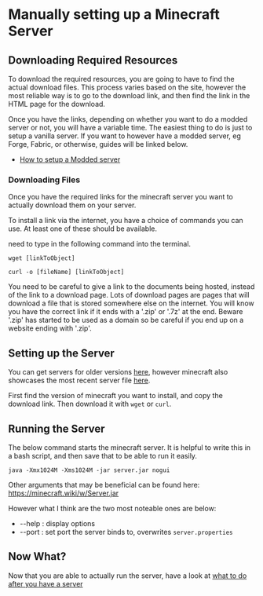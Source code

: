 # Manually setting up a Minecraft Server

## Downloading Required Resources

To download the required resources, you are going to have to find the actual download files. This process varies based on the site,
however the most reliable way is to go to the download link, and then find the link in the HTML page for the download.

Once you have the links, depending on whether you want to do a modded server or not, you will have a variable time.
The easiest thing to do is just to setup a vanilla server. If you want to however have a modded server, eg Forge, Fabric, or otherwise, guides will be linked below.

- [How to setup a Modded server](./modded.md)

### Downloading Files

Once you have the required links for the minecraft server you want to actually download them on your server.

To install a link via the internet, you have a choice of commands you can use. At least one of these should be available.
<!-- TODO finish section -->
need to type in the following command into the terminal.

```unix
wget [linkToObject]
```

```unix
curl -o [fileName] [linkToObject]
```

You need to be careful to give a link to the documents being hosted, instead of the link to a download page. Lots of download pages are pages that will download a file that is stored somewhere else on the internet.
You will know you have the correct link if it ends with a '.zip' or '.7z' at the end. Beware '.zip' has started to be used as a domain so be careful if you end up on a website ending with '.zip'.

## Setting up the Server

You can get servers for older versions [here](https://mctimemachine.com/), however minecraft also showcases the most recent server file [here](https://minecraft.net/download/server).

First find the version of minecraft you want to install, and copy the download link.
Then download it with `wget` or `curl`.

## Running the Server

The below command starts the minecraft server. It is helpful to write this in a bash script, and then save that to be able to run it easily.

```
java -Xmx1024M -Xms1024M -jar server.jar nogui
```

Other arguments that may be beneficial can be found here: <https://minecraft.wiki/w/Server.jar>

However what I think are the two most noteable ones are below:

- --help    : display options
- --port    : set port the server binds to, overwrites `server.properties`

## Now What?

Now that you are able to actually run the server, have a look at [what to do after you have a server](./options/post-install.md)
